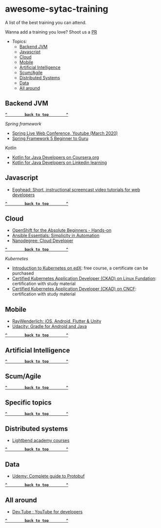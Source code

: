 # awesome-sytac-training
A list of the best training you can attend.

Wanna add a training you love? Shoot us a [PR](https://github.com/sytac/awesome-sytac-training/pulls)


- Topics:
  - [Backend JVM](#backend-jvm)
  - [Javascript](#javascript)
  - [Cloud](#cloud)
  - [Mobile](#mobile)
  - [Artificial Intelligence](#artificial-intelligence)
  - [Scum/Agile](#scumagile)
  - [Distributed Systems](#distributed-systems)
  - [Data](#data)
  - [All around](#all-around)
  
  
## Backend JVM

**[`^        back to top        ^`](#)**

_Spring framework_
- [Spring Live Web Conference, Youtube (March 2020)](https://www.youtube.com/watch?v=F-EdDnjF6ao&list=PLgGXSWYM2FpOAQjMXE9ynaV7uDrPVpGWw)
- [Spring Framework 5 Beginner to Guru](https://www.udemy.com/course/spring-framework-5-beginner-to-guru/)

_Kotlin_
- [Kotlin for Java Developers on Coursera.org](https://www.coursera.org/learn/kotlin-for-java-developers/)
- [Kotlin for Java Developers on Linkedin learning](https://www.linkedin.com/learning/kotlin-for-java-developers/)

## Javascript
- [Egghead: Short, instructional screencast video tutorials for web developers](https://egghead.io/)

**[`^        back to top        ^`](#)**

## Cloud
- [OpenShift for the Absolute Beginners - Hands-on](https://www.udemy.com/course/learn-openshift/)
- [Ansible Essentials: Simplicity in Automation](https://www.udemy.com/course/ansible-essentials-simplicity-in-automation/)
- [Nanodegree: Cloud Developer](https://www.udacity.com/course/cloud-developer-nanodegree--nd9990)

**[`^        back to top        ^`](#)**

_Kubernetes_

- [Introduction to Kubernetes on edX](https://www.edx.org/course/introduction-to-kubernetes): free course, a certificate can be purchased
- [Certified Kubernetes Application Developer (CKAD) on Linux Fundation](https://training.linuxfoundation.org/certification/certified-kubernetes-application-developer-ckad/): certification with study material
- [Certified Kubernetes Application Developer (CKAD) on CNCF](https://www.cncf.io/certification/ckad/): certification with study material

## Mobile
- [RayWenderlich: iOS, Android, Flutter & Unity](https://www.raywenderlich.com/)
- [Udacity: Gradle for Android and Java](https://www.udacity.com/course/gradle-for-android-and-java--ud867)

**[`^        back to top        ^`](#)**

## Artificial Intelligence
  
**[`^        back to top        ^`](#)**
   
## Scum/Agile
  
**[`^        back to top        ^`](#)**
  
## Specific topics
  
**[`^        back to top        ^`](#)**
 
## Distributed systems

- [Lightbend academy courses](https://academy.lightbend.com/courses)

**[`^        back to top        ^`](#)**

## Data

- [Udemy: Complete guide to Protobuf](https://www.udemy.com/course/protocol-buffers/?ranMID=39197&ranEAID=JVFxdTr9V80&ranSiteID=JVFxdTr9V80-sfTZWmi8w8zfyliZq6RA.g&LSNPUBID=JVFxdTr9V80)

**[`^        back to top        ^`](#)**

## All around

- [Dev.Tube : YouTube for developers](https://dev.tube)

**[`^        back to top        ^`](#)**

